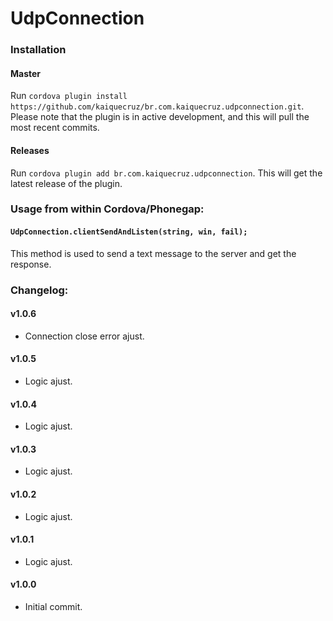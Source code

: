 # UdpConnection

### Installation

#### Master

Run `cordova plugin install https://github.com/kaiquecruz/br.com.kaiquecruz.udpconnection.git`. Please note that the plugin is in active development, and this will pull the most recent commits.

#### Releases

Run `cordova plugin add br.com.kaiquecruz.udpconnection`. This will get the latest release of the plugin.

### Usage from within Cordova/Phonegap:

#### `UdpConnection.clientSendAndListen(string, win, fail);` 

This method is used to send a text message to the server and get the response.

### Changelog:

#### v1.0.6

- Connection close error ajust.

#### v1.0.5

- Logic ajust.

#### v1.0.4

- Logic ajust.

#### v1.0.3

- Logic ajust.

#### v1.0.2

- Logic ajust.

#### v1.0.1

- Logic ajust.

#### v1.0.0

- Initial commit.